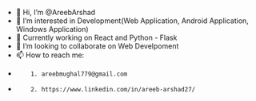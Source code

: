 - 👋 Hi, I’m @AreebArshad
- 👀 I’m interested in Development(Web Application, Android Application, Windows Application) 
- 🌱 Currently working on React and Python - Flask
- 💞️ I’m looking to collaborate on Web Develpoment
- 📫 How to reach me: 
-         1. areebmughal779@gmail.com
-         2. https://www.linkedin.com/in/areeb-arshad27/

<!---
AreebMughal/AreebMughal is a ✨ special ✨ repository because its `README.md` (this file) appears on your GitHub profile.
You can click the Preview link to take a look at your changes.
--->
